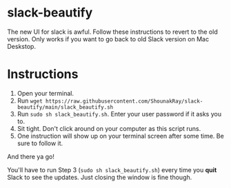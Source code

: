 # slack-beautify
The new UI for slack is awful. Follow these instructions to revert to the old version.
Only works if you want to go back to old Slack version on Mac Deskstop.

# Instructions
1. Open your terminal.
2. Run `wget https://raw.githubusercontent.com/ShounakRay/slack-beautify/main/slack_beautify.sh`
3. Run `sudo sh slack_beautify.sh`. Enter your user password if it asks you to.
4. Sit tight. Don't click around on your computer as this script runs.
5. One instruction will show up on your terminal screen after some time. Be sure to follow it.

And there ya go!

You'll have to run Step 3 (`sudo sh slack_beautify.sh`) every time you **quit** Slack to see the updates.
Just closing the window is fine though.
